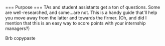 === Purpose ===
TAs and student assistants get a ton of questions. Some are well-researched, and some...are not. This is a handy guide that'll help you move away from the latter and towards the firmer. (Oh, and did I mention that this is an easy way to score points with your internship managers?)

Brb copypaste